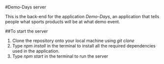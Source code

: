 #Demo-Days server

This is the back-end for the application _Demo-Days_, an application that tells people what sports products will be at what demo event.

##To start the server

1. Clone the repository onto your local machine using _git clone_
2. Type _npm install_ in the terminal to install all the required dependencies used in the application.
3. Type _npm start_ in the terminal to run the server
